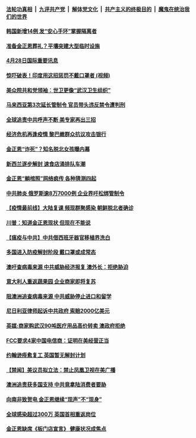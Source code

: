 ####  [法轮功真相](../../../../basic/blob/master/README.md?t=04281831) &nbsp;|&nbsp; [九评共产党](../../../../9ping.md/blob/master/README.md?t=04281831) &nbsp;|&nbsp; [解体党文化](../../../../jtdwh.md/blob/master/README.md?t=04281831)  &nbsp;|&nbsp; [共产主义的终极目的](../../../../gczydzjmd.md/blob/master/README.md?t=04281831) &nbsp;|&nbsp; [魔鬼在统治我们的世界](../../../../mgztzwmdsj.md/blob/master/README.md?t=04281831) 

#### [韩国新增14例 发“安心手环”掌握隔离者](../pages/prog202/a102833680.md?t=04281831) 

#### [准备金正恩葬礼？平壤突建大型临时设施](../pages/prog202/a102833662.md?t=04281831) 

#### [4月28日国际重要讯息](../pages/prog202/a102833750.md?t=04281831) 

#### [惊吓破表！印度用这招惩罚不戴口罩者 (视频)](../pages/prog202/a102833625.md?t=04281831) 

#### [美众院共和党领袖︰世卫更像“武汉卫生组织”](../pages/prog202/a102833633.md?t=04281831) 

#### [马来西亚第3次延长管制令 官员带头违反禁令遭判刑](../pages/prog202/a102833617.md?t=04281831) 

#### [全球追责中共呼声不断 美专家再出三招](../pages/prog202/a102833531.md?t=04281831) 

#### [经济危机再逢疫情 黎巴嫩群众抗议攻击银行](../pages/prog202/a102833556.md?t=04281831) 

#### [金正恩“诈死”？知名脱北女孩曝内幕](../pages/prog202/a102833514.md?t=04281831) 

#### [新西兰逐步解封 速食店涌排队车潮](../pages/prog202/a102833474.md?t=04281831) 

#### [金正恩“躺棺照”网络疯传 各种猜测四起](../pages/prog202/a102833475.md?t=04281831) 

#### [中共肺炎 俄罗斯逾8万7000例 企业界吁松绑管制令](../pages/prog202/a102833459.md?t=04281831) 

#### [【疫情最前线】大陆复课 频现群聚感染 朝鲜脱北者确诊](../pages/prog202/a102833426.md?t=04281831) 

#### [川普：知道金正恩现状 但现在不能说](../pages/prog202/a102833441.md?t=04281831) 

#### [【瘟疫与中共】中共借西班牙器官移植界洗白](../pages/prog202/a102833435.md?t=04281831) 


#### [多国进入防疫解封阶段 戴口罩或成常态](../pages/prog202/a102833285.md?t=04281831) 

#### [澳吁查病毒来源 中共威胁经济报复 澳外长：拒绝胁迫](../pages/prog202/a102833268.md?t=04281831) 

#### [意大利人重返蔬果园 企业商家即将复苏](../pages/prog202/a102833249.md?t=04281831) 

#### [阻澳洲追查病毒来源 中共威胁停止进口和留学](../pages/prog202/a102833208.md?t=04281831) 

#### [尼日利亚律师起诉中共政府 索赔2000亿美元](../pages/prog202/a102833216.md?t=04281831) 

#### [英媒:商家购武汉90吨医疗用品高价转卖 澳政府拒绝](../pages/prog202/a102833220.md?t=04281831) 

#### [FCC要求4家中国电信商：证明在美经营正当](../pages/prog202/a102833221.md?t=04281831) 

#### [约翰逊痊愈复工 英国暂无解封计划](../pages/prog202/a102833202.md?t=04281831) 

#### [【禁闻】美议员拟立法：禁止凤凰卫视在美广播](../pages/prog202/a102833181.md?t=04281831) 

#### [澳洲追责获多国支持 中共竟拿陆消费者要胁](../pages/prog202/a102833173.md?t=04281831) 

#### [向南非致贺电 金正恩继续“现声”不“现身”](../pages/prog202/a102833123.md?t=04281831) 


#### [全球感染超过300万 英国首相重返岗位](../pages/prog202/a102833077.md?t=04281831) 

#### [金正恩缺席《板门店宣言》 健康状况成焦点](../pages/prog202/a102833098.md?t=04281831) 

